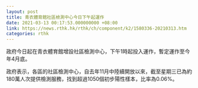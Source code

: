 ```yaml
---
layout: post
title: 青衣體育館社區檢測中心今日下午起運作
date: 2021-03-13 00:17:53.000000000 +08:00
link: https://news.rthk.hk/rthk/ch/component/k2/1580336-20210313.htm
categories: rthk
---
```


政府今日起在青衣體育館增設社區檢測中心，下午1時起投入運作，暫定運作至今年4月底。

政府表示，各區的社區檢測中心，自去年11月中陸續開放以來，截至星期三已為約180萬人次提供檢測服務，找到超過1050個初步陽性樣本，比率為0.06%。
